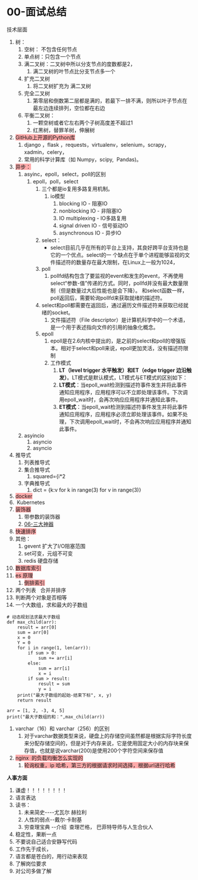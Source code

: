 # 00-面试总结

技术层面

1. 树：
    1. 空树： 不包含任何节点
    2. 单点树：只包含一个节点
    3. 满二叉树：二叉树中所以分支节点的度数都是2，
        1. 满二叉树的叶节点比分支节点多一个
    4. 扩充二叉树
        1. 将二叉树扩充为 满二叉树
    5. 完全二叉树
        1. 第零层和倒数第二层都是满的，若最下一排不满，则所以叶子节点在最左边连续排列，空位都在右边
    6. 平衡二叉树：
        1. 一颗空树或者它左右两个子树高度差不超过1
        2. 红黑树，替罪羊树，伸展树
2. <span style="background-color: #ffaaaa">GitHub上开源的Python库</span>
    1. django ，flask ，requests，virtualenv，selenium，scrapy，xadmin，celery，
    2. 常用的科学计算库（如 Numpy，scipy,  Pandas)。
3. <span style="background-color: #ffaaaa">异步：</span>
    1. asyinc，epoll，select，poll的区别
        1. epoll，poll，select
            1. 三个都是io复用多路复用机制。
                1. io模型
                    1. blocking IO - 阻塞IO
                    2. nonblocking IO - 非阻塞IO
                    3. IO multiplexing - IO多路复用
                    4. signal driven IO - 信号驱动IO
                    5. asynchronous IO - 异步IO
            2. select：
                * select目前几乎在所有的平台上支持，其良好跨平台支持也是它的一个优点。select的一 个缺点在于单个进程能够监视的文件描述符的数量存在最大限制，在Linux上一般为1024，
            3. poll
                1. pollfd结构包含了要监视的event和发生的event，不再使用select“参数-值”传递的方式。同时，pollfd并没有最大数量限制（但是数量过大后性能也是会下降）。 和select函数一样，poll返回后，需要轮询pollfd来获取就绪的描述符。
            4. select和poll都需要在返回后，通过遍历文件描述符来获取已经就绪的socket。
                1. 文件描述符（File descriptor）是计算机科学中的一个术语，是一个用于表述指向文件的引用的抽象化概念。
            5. epoll
                1. epoll是在2.6内核中提出的，是之前的select和poll的增强版本。相对于select和poll来说，epoll更加灵活，没有描述符限制
                2. 工作模式
                    1. **LT（level trigger 水平触发）**和**ET（edge trigger 边沿触发）**。LT模式是默认模式，LT模式与ET模式的区别如下：
                    2. **LT模式**：当epoll_wait检测到描述符事件发生并将此事件通知应用程序，应用程序可以不立即处理该事件。下次调用epoll_wait时，会再次响应应用程序并通知此事件。
                    3. **ET模式**：当epoll_wait检测到描述符事件发生并将此事件通知应用程序，应用程序必须立即处理该事件。如果不处理，下次调用epoll_wait时，不会再次响应应用程序并通知此事件。
    2. asyincio
        1. asyncio
        2. asyncio
4. 推导式
    1. 列表推导式
    2. 集合推导式
        1. squared={i*2
    3. 字典推导式
        1. dict = {k:v for k in range(3) for v in range(3)}
5. <span style="background-color: #ffaaaa">docker</span>
6.  Kubernetes
7. <span style="background-color: #ffaaaa">装饰器</span>
    1. 带参数的装饰器
    2. [06-三大神器](./06-三大神器.md)
8. <span style="background-color: #ffaaaa">快速排序</span>
9. 其他：
    1. gevent 扩大了I/O阻塞范围
    2. set可变，元组不可变
    3. redis 硬盘存储
10. <span style="background-color: #ffaaaa">数据库索引</span>
11. <span style="background-color: #ffaaaa">es 原理</span>
    1. <span style="background-color: #ffaaaa">倒排索引</span>
12. 两个列表   合并并排序
13. 判断两个对象是否相等
14. 一个大数组，求和最大的子数组

```
# 动态规划法求最大子数组
def max_child(arr):
    result = arr[0]
    sum = arr[0]
    x = 0
    Y = 0
    for i in range(1, len(arr)):
        if sum > 0:
            sum += arr[i]
        else:
            sum = arr[i]
            x = i
        if sum > result:
            result = sum
            y = i
    print("最大子数组的起始-结束下标", x, y)
    return result
 
arr = [1, 2, -3, 4, 5]
print("最大子数组的和：",max_child(arr)) 
```

1. varchar（16）和 varchar（256）的区别
    1. 对于varchar数据类型来说，硬盘上的存储空间虽然都是根据实际字符长度来分配存储空间的，但是对于内存来说，它是使用固定大小的内存块来保存值，也就是说varchar(200)是使用200个字符空间来保存值
2. <span style="background-color: #ffaaaa">nginx  的负载均衡怎么实现的</span>
    1. <span style="background-color: #ffaaaa">轮询权重，ip 哈希，第三方的根据请求时间选择，根据url进行哈希</span>

**人事方面**

1. 谦虚！！！！！！！！
2. 语言表达
3. 读书：
    1. 未来简史----尤瓦尔 赫拉利
    2. 人性的弱点--戴尔·卡耐基
    3. 穷查理宝典 --介绍  查理芒格， 巴菲特导师与人生合伙人
4. 稳定性，果断一点
5. 不要说自己适合安静写代码
6. 工作先于成长，
7. 语言都是苍白的，用行动来表现
8. 了解岗位要求
9. 对公司多做了解

